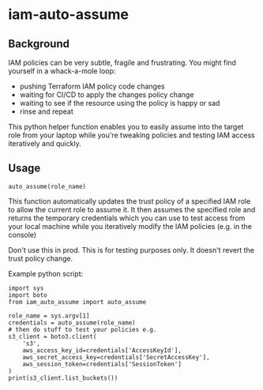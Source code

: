 # iam-auto-assume

## Background
IAM policies can be very subtle, fragile and frustrating. You might find yourself in a whack-a-mole loop:
- pushing Terraform IAM policy code changes
- waiting for CI/CD to apply the changes policy change
- waiting to see if the resource using the policy is happy or sad
- rinse and repeat

This python helper function enables you to easily assume into the target role from your laptop while you're tweaking policies and testing IAM access iteratively and quickly.

## Usage
`auto_assume(role_name)`

This function automatically updates the trust policy of a specified IAM role
to allow the current role to assume it. It then assumes the specified role and returns the 
temporary credentials which you can use to test access from your local machine
while you iteratively modify the IAM policies (e.g. in the console)

Don't use this in prod. This is for testing purposes only. It doesn't revert the trust policy change.

Example python script:
```
import sys
import boto
from iam_auto_assume import auto_assume

role_name = sys.argv[1]
credentials = auto_assume(role_name)
# then do stuff to test your policies e.g.
s3_client = boto3.client(
    's3',
    aws_access_key_id=credentials['AccessKeyId'],
    aws_secret_access_key=credentials['SecretAccessKey'],
    aws_session_token=credentials['SessionToken']
)
print(s3_client.list_buckets())
```
